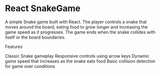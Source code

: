 # React SnakeGame


A simple Snake game built with React. The player controls a snake that moves around the board, eating food to grow longer and increasing the game speed as it progresses. The game ends when the snake collides with itself or the board boundaries.

Features

Classic Snake gameplay
Responsive controls using arrow keys
Dynamic game speed that increases as the snake eats food
Basic collision detection for game over conditions
